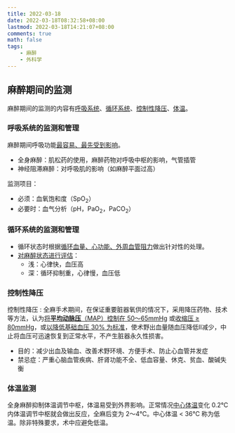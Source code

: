 ```yaml
---
title: 2022-03-18
date: 2022-03-18T08:32:58+08:00
lastmod: 2022-03-18T14:21:07+08:00
comments: true
math: false
tags:
    - 麻醉
    - 外科学
---
```


## 麻醉期间的监测

麻醉期间的监测的内容有[呼吸系统](#呼吸系统的监测和管理)、[循环系统](#循环系统的监测和管理)、[控制性降压](#控制性降压)、[体温](#体温监测)。

### 呼吸系统的监测和管理

麻醉期间呼吸功能<ins>最容易、最先受到影响</ins>。

- 全身麻醉：肌松药的使用，麻醉药物对呼吸中枢的影响，气管插管
- 神经阻滞麻醉：对呼吸肌的影响（如麻醉平面过高）

监测项目：

- 必须：血氧饱和度（SpO<sub>2</sub>）
- 必要时：血气分析（pH，PaO<sub>2</sub>，PaCO<sub>2</sub>）

### 循环系统的监测和管理

- 循环状态时根据<ins>循环血量、心功能、外周血管阻力</ins>做出针对性的处理。
- <ins>对麻醉状态进行评估</ins>：
    - 浅：心律快，血压高
    - 深：循环抑制重，心律慢，血压低

### 控制性降压

控制性降压
: 全麻手术期间，在保证重要脏器氧供的情况下，采用降压药物、技术等方法，认为<ins>将**平均动脉压**（MAP）控制在 50～65mmHg</ins> 或<ins>收缩压 ≥ 80mmHg</ins>，或<ins>以降低基础血压 30% 为标准</ins>，使术野出血量随血压降低Ⅱ减少，中止将血压可迅速恢复到正常水平，不产生脏器永久性损害。

- 目的：减少出血及输血、改善术野环境、方便手术、防止心血管并发症
- 禁忌症：严重心脑血管疾病、肝肾功能不全、低血容量、休克、贫血、酸碱失衡

### 体温监测

全身麻醉抑制体温调节中枢，体温易受到外界影响。正常情况<ins>中心体温</ins>变化 0.2℃ 内体温调节中枢就会做出反应，全麻后变为 2～4℃。中心体温 \< 36℃ 称为低温。除非特殊要求，术中应避免低温。
